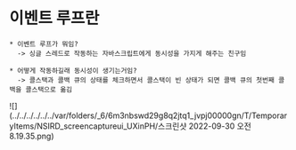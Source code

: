 이벤트 루프란
===

    * 이벤트 루프가 뭐임?
      -> 싱글 스레드로 작동하는 자바스크립트에게 동시성을 가지게 해주는 친구임

    * 어떻게 작동하길래 동시성이 생기는거임?
      -> 콜스택과 콜백 큐의 상태를 체크하면서 콜스택이 빈 상태가 되면 콜백 큐의 첫번째 콜백을 콜스택으로 옮김

![](../../../../../../var/folders/_6/6m3nbswd29g8q2jtq1_jvpj00000gn/T/TemporaryItems/NSIRD_screencaptureui_UXinPH/스크린샷 2022-09-30 오전 8.19.35.png)